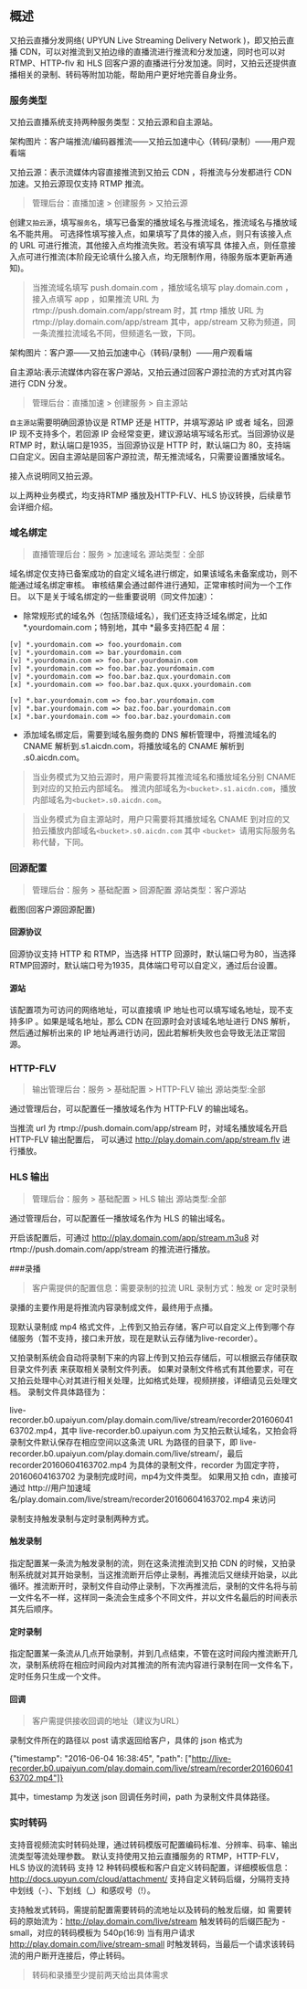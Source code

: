 ## 概述
又拍云直播分发网络( UPYUN Live Streaming Delivery Network )，即又拍云直播 CDN，可以对推流到又拍边缘的直播流进行推流和分发加速，同时也可以对 RTMP、HTTP-flv 和 HLS 回客户源的直播进行分发加速。同时，又拍云还提供直播相关的录制、转码等附加功能，帮助用户更好地完善自身业务。

### 服务类型
又拍云直播系统支持两种服务类型：又拍云源和自主源站。

架构图片：客户端推流/编码器推流——又拍云加速中心（转码/录制）——用户观看端

又拍云源：表示流媒体内容直接推流到又拍云 CDN ，将推流与分发都进行 CDN 加速。又拍云源现仅支持 RTMP 推流。

> 管理后台：直播加速 > 创建服务 > 又拍云源

创建`又拍云源`，填写`服务名`，填写已备案的播放域名与推流域名，推流域名与播放域名不能共用。
可选择性填写接入点，如果填写了具体的接入点，则只有该接入点的 URL 可进行推流，其他接入点均推流失败。若没有填写具
体接入点，则任意接入点可进行推流(本阶段无论填什么接入点，均无限制作用，待服务版本更新再通知)。

> 当推流域名填写 push.domain.com ，播放域名填写 play.domain.com ，接入点填写 app ，如果推流 URL 为 rtmp://push.domain.com/app/stream 时，其 rtmp 播放 URL 为 rtmp://play.domain.com/app/stream
> 其中，app/stream 又称为频道，同一条流推拉流域名不同，但频道名一致，下同。

架构图片：客户源——又拍云加速中心（转码/录制）——用户观看端

自主源站:表示流媒体内容在客户源站，又拍云通过回客户源拉流的方式对其内容进行 CDN 分发。

> 管理后台：直播加速 > 创建服务 > 自主源站

`自主源站`需要明确回源协议是 RTMP 还是 HTTP，并填写源站 IP 或者 域名，回源 IP 现不支持多个，若回源 IP 会经常变更，建议源站填写域名形式。当回源协议是 RTMP 时，默认端口是1935，当回源协议是 HTTP 时，默认端口为 80，支持端口自定义。因自主源站是回客户源拉流，帮无推流域名，只需要设置播放域名。

接入点说明同又拍云源。

以上两种业务模式，均支持RTMP 播放及HTTP-FLV、HLS 协议转换，后续章节会详细介绍。

### 域名绑定

> 直播管理后台：服务 > 加速域名
> 源站类型：全部

域名绑定仅支持已备案成功的自定义域名进行绑定，如果该域名未备案成功，则不能通过域名绑定审核。
审核结果会通过邮件进行通知，正常审核时间为一个工作日。
以下是关于域名绑定的一些重要说明（同文件加速）：

* 除常规形式的域名外（包括顶级域名），我们还支持泛域名绑定，比如 *.yourdomain.com；特别地，其中 *最多支持匹配 4 层：

```
[v] *.yourdomain.com => foo.yourdomain.com
[v] *.yourdomain.com => bar.yourdomain.com
[v] *.yourdomain.com => foo.bar.yourdomain.com
[v] *.yourdomain.com => foo.bar.baz.yourdomain.com
[v] *.yourdomain.com => foo.bar.baz.qux.yourdomain.com
[x] *.yourdomain.com => foo.bar.baz.qux.quxx.yourdomain.com

[v] *.bar.yourdomain.com => foo.bar.yourdomain.com
[v] *.bar.yourdomain.com => baz.foo.bar.yourdomain.com
[x] *.bar.yourdomain.com => foo.bar.baz.yourdomain.com
```

* 添加域名绑定后，需要到域名服务商的 DNS 解析管理中，将推流域名的 CNAME 解析到<bucket>.s1.aicdn.com，将播放域名的 CNAME 解析到 <bucket>.s0.aicdn.com。

> 当业务模式为又拍云源时，用户需要将其推流域名和播放域名分别 CNAME 到对应的又拍云内部域名。 推流内部域名为`<bucket>.s1.aicdn.com`，播放内部域名为`<bucket>.s0.aicdn.com`。

> 当业务模式为自主源站时，用户只需要将其播放域名 CNAME 到对应的又拍云播放内部域名`<bucket>.s0.aicdn.com`
其中 `<bucket> `请用实际服务名称代替，下同。
### 回源配置
> 管理后台：服务 > 基础配置 > 回源配置
> 源站类型：客户源站

截图(回客户源回源配置)

#### 回源协议
回源协议支持 HTTP 和 RTMP，当选择 HTTP 回源时，默认端口号为80，当选择RTMP回源时，默认端口号为1935，具体端口号可以自定义，通过后台设置。
#### 源站
该配置项为可访问的网络地址，可以直接填 IP 地址也可以填写域名地址，现不支持多IP 。如果是域名地址，那么 CDN 在回源时会对该域名地址进行 DNS 解析，然后通过解析出来的 IP 地址再进行访问，因此若解析失败也会导致无法正常回源。

### HTTP-FLV 
> 输出管理后台：服务 > 基础配置 > HTTP-FLV 输出
> 源站类型:全部

通过管理后台，可以配置任一播放域名作为 HTTP-FLV 的输出域名。

当推流 url 为 rtmp://push.domain.com/app/stream 时，对域名播放域名开启 HTTP-FLV 输出配置后， 可以通过 http://play.domain.com/app/stream.flv 进行播放。
### HLS 输出
> 管理后台：服务 > 基础配置 > HLS 输出
> 源站类型:全部

通过管理后台，可以配置任一播放域名作为 HLS 的输出域名。

开启该配置后，可通过 http://play.domain.com/app/stream.m3u8 对 rtmp://push.domain.com/app/stream 的推流进行播放。

###录播
> 客户需提供的配置信息：需要录制的拉流 URL
> 录制方式：触发 or 定时录制

录播的主要作用是将推流内容录制成文件，最终用于点播。

现默认录制成 mp4 格式文件，上传到又拍云存储，客户可以自定义上传到哪个存储服务（暂不支持，接口未开放，现在是默认云存储为live-recorder）。

又拍录制系统会自动将录制下来的内容上传到又拍云存储后，可以根据云存储获取目录文件列表 来获取相关录制文件列表。
如果对录制文件格式有其他要求，可在又拍云处理中心对其进行相关处理，比如格式处理，视频拼接，详细请见云处理文档。
录制文件具体路径为：

live-recorder.b0.upaiyun.com/play.domain.com/live/stream/recorder20160604163702.mp4，其中 live-recorder.b0.upaiyun.com 为又拍云默认域名，又拍会将录制文件默认保存在相应空间以这条流 URL 为路径的目录下，即 live-recorder.b0.upaiyun.com/play.domain.com/live/stream/，最后 recorder20160604163702.mp4 为具体的录制文件，recorder 为固定字符，20160604163702 为录制完成时间，mp4为文件类型。 
如果用又拍 cdn，直接可通过 http://用户加速域名/play.domain.com/live/stream/recorder20160604163702.mp4 来访问

录制支持触发录制与定时录制两种方式。

#### 触发录制
指定配置某一条流为触发录制的流，则在这条流推流到又拍 CDN 的时候，又拍录制系统就对其开始录制，当这推流断开后停止录制，再推流后又继续开始录，以此循环。推流断开时，录制文件自动停止录制，下次再推流后，录制的文件名将与前一文件名不一样，这样同一条流会生成多个不同文件，并以文件名最后的时间表示其先后顺序。

#### 定时录制
指定配置某一条流从几点开始录制，并到几点结束，不管在这时间段内推流断开几次，录制系统将在相应时间段内对其推流的所有流内容进行录制在同一文件名下，定时任务只生成一个文件。

#### 回调
>客户需提供接收回调的地址（建议为URL）

录制文件所在的路径以 post 请求返回给客户，具体的 json 格式为

{"timestamp": "2016-06-04 16:38:45", 
 "path": ["http://live-recorder.b0.upaiyun.com/play.domain.com/live/stream/recorder20160604163702.mp4"]}

其中，timestamp 为发送 json 回调任务时间，path 为录制文件具体路径。

### 实时转码
支持音视频流实时转码处理，通过转码模版可配置编码标准、分辨率、码率、输出流类型等流处理参数。
默认支持使用又拍云直播服务的 RTMP，HTTP-FLV，HLS 协议的流转码 支持 12 种转码模板和客户自定义转码配置，详细模板信息：http://docs.upyun.com/cloud/attachment/ 支持自定义转码后缀，分隔符支持中划线（-）、下划线（_）和感叹号（!）。

支持触发式转码，需提前配置需要转码的流地址以及转码的触发后缀，如 需要转码的原始流为：http://play.domain.com/live/stream 触发转码的后缀匹配为 -small，对应的转码模板为 540p(16:9) 当有用户请求 http://play.domain.com/live/stream-small 时触发转码，当最后一个请求该转码流的用户断开连接后，停止转码。

> 转码和录播至少提前两天给出具体需求
